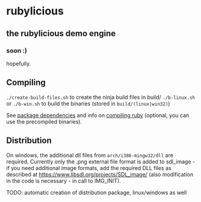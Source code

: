 # rubylicious
## the rubylicious demo engine
### soon :)

hopefully.

## Compiling

`./create-build-files.sh` to create the ninja build files in build/
`./b-linux.sh` or `./b-win.sh` to build the binaries (stored in `build/(linux|win32)`)

See [package dependencies](doc/Dependencies.md) and info on [compiling ruby](doc/CompileRuby.md) (optional, you can use the precompiled binaries).

## Distribution

On windows, the additional dll files from `arch/i386-mingw32/dll` are required. Currently only the .png external file format is added to sdl_image - if you need additional image formats, add the required DLL files as described at https://www.libsdl.org/projects/SDL_image/ (also modification in the code is necessary - in call to IMG_INIT).

TODO: automatic creation of distribution package, linux/windows as well
